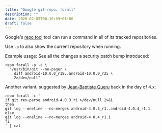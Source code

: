 ```yaml
---
title: "Google git-repo: forall"
description: ""
date: 2020-02-05T00:10:09+01:00
draft: false
---
```


Google's [repo tool][gerrit-git-repo] tool can run a command in all of its
tracked repositories.

Use `-p` to also show the current repository when running.

Example usage: See all the changes a security patch bump introduced:
```
repo forall -p -c \
  "/usr/bin/git --no-pager \
    diff android-10.0.0_r18..android-10.0.0_r25 \
    2>/dev/null"
```

Another variant, suggested by [Jean-Baptiste Queru][jbq] back in the day of 4.x:
```
repo forall -c '
if git rev-parse android-4.0.3_r1 >/dev/null 2>&1
then
git log --oneline --no-merges android-4.0.3_r1..android-4.0.4_r1.1
else
git log --oneline --no-merges android-4.0.4_r1.1
fi
' | cat
```

[gerrit-git-repo]: https://gerrit.googlesource.com/git-repo
[jbq]: https://groups.google.com/forum/#!msg/android-building/0DtsHawjs4k/And8o3Dni_UJ

